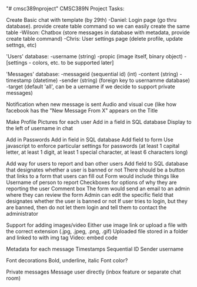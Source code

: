 "# cmsc389nproject" 
CMSC389N Project Tasks:

Create Basic chat with template (by 29th)
	-Daniel: Login page (go thru database). provide create table command so we can easily create the same table
	-Wilson: Chatbox (store messages in database with metadata, provide create table command)
	-Chris: User settings page (delete profile, update settngs, etc)

'Users' database:
	-username (string)
	-propic (image itself, binary object)
	-[settings - colors, etc. to be supported later]

'Messages' database:
	-messageid (sequential id) (int)
	-content (string)
	-timestamp (datetime)
	-sender (string) (foreign key to usernamme database)
	-target (default 'all', can be a uername if we decide to support private messages)
	
Notification when new message is sent
	Audio and visual cue (like how facebook has the "New Message From X" appears on the Title

Make Profile Pictures for each user
	Add in a field in SQL database
	Display to the left of username in chat

Add in Passwords
	Add in field in SQL database
	Add field to form
	Use javascript to enforce particular settings for passwords (at least 1 capital letter, at least 1 digit, at least 1 special character, at least 6 characters long)

Add way for users to report and ban other users
	Add field to SQL database that designates whether a user is banned or not
	There should be a button that links to a form that users can fill out
	Form would include things like
		Username of person to report
		Checkboxes for options of why they are reporting the user
		Comment box
	The form would send an email to an admin where they can review the form
	Admin can edit the specific field that designates whether the user is banned or not
	If user tries to login, but they are banned, then do not let them login and tell them to contact the administrator

Support for adding images/video
	Either use image link or upload a file with the correct extension (.jpg, .jpeg, .png, .gif)
		Uploaded file stored in a folder and linked to with img tag
	Video: embed code

Metadata for each message
	Timestamps
	Sequential ID
	Sender username

Font decorations
	Bold, underline, italic
	Font color?

Private messages
	Message user directly (inbox feature or separate chat room)
